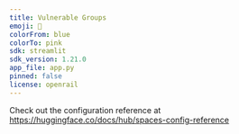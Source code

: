```yaml
---
title: Vulnerable Groups
emoji: 🦀
colorFrom: blue
colorTo: pink
sdk: streamlit
sdk_version: 1.21.0
app_file: app.py
pinned: false
license: openrail
---
```


Check out the configuration reference at https://huggingface.co/docs/hub/spaces-config-reference
